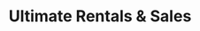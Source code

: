 ---
title: "Ultimate Rentals & Sales"
url: /grove-city/ultimate-rentals-and-sales/
shop: storage rental
---